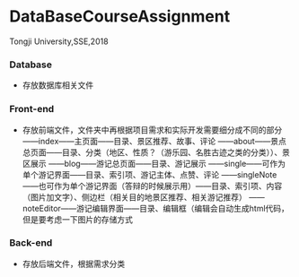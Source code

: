 # DataBaseCourseAssignment
Tongji University,SSE,2018

### Database

- 存放数据库相关文件

### Front-end

- 存放前端文件，文件夹中再根据项目需求和实际开发需要细分成不同的部分
——index——主页面——目录、景区推荐、故事、评论
——about——景点总页面——目录、分类（地区、性质？（游乐园、名胜古迹之类的分类））、景区展示
——blog——游记总页面——目录、游记展示
——single——可作为单个游记界面——目录、索引项、游记主体、点赞、评论
——singleNote——也可作为单个游记界面（答辩的时候展示用）——目录、索引项、内容（图片加文字）、侧边栏（相关目的地景区推荐、相关游记推荐）
——noteEditor——游记编辑界面——目录、编辑框（编辑会自动生成html代码，但是要考虑一下图片的存储方式

### Back-end

- 存放后端文件，根据需求分类

